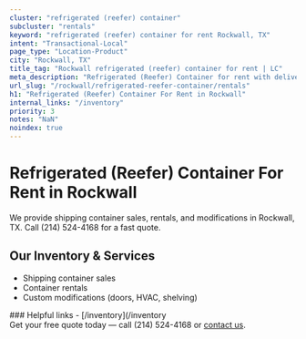 ```yaml
---
cluster: "refrigerated (reefer) container"
subcluster: "rentals"
keyword: "refrigerated (reefer) container for rent Rockwall, TX"
intent: "Transactional-Local"
page_type: "Location-Product"
city: "Rockwall, TX"
title_tag: "Rockwall refrigerated (reefer) container for rent | LC"
meta_description: "Refrigerated (Reefer) Container for rent with delivery in Rockwall, TX. LC Container — local Since 2003. Get pricing today."
url_slug: "/rockwall/refrigerated-reefer-container/rentals"
h1: "Refrigerated (Reefer) Container For Rent in Rockwall"
internal_links: "/inventory"
priority: 3
notes: "NaN"
noindex: true
---
```


# Refrigerated (Reefer) Container For Rent in Rockwall

We provide shipping container sales, rentals, and modifications in Rockwall, TX. Call (214) 524-4168 for a fast quote.

## Our Inventory & Services
- Shipping container sales
- Container rentals
- Custom modifications (doors, HVAC, shelving)

<div data-section="internal-links">
### Helpful links
- [/inventory](/inventory
</div>

<div data-section="cta">
Get your free quote today — call (214) 524-4168 or <a href="/contact">contact us</a>.
</div>

<script type="application/ld+json">{"@context":"https://schema.org","@type":"FAQPage","mainEntity":[{"@type":"Question","name":"How much does delivery cost in Rockwall, TX?","acceptedAnswer":{"@type":"Answer","text":"Delivery costs vary by distance and container size. Most deliveries in Rockwall, TX range from $150-$300. Call (214) 524-4168 for an exact quote based on your specific location."}},{"@type":"Question","name":"Do you offer financing or payment plans?","acceptedAnswer":{"@type":"Answer","text":"We accept major credit cards, checks, and can discuss commercial terms for bulk purchases. Call (214) 524-4168 to discuss options."}},{"@type":"Question","name":"Can you customize containers in Rockwall, TX?","acceptedAnswer":{"@type":"Answer","text":"Yes — we perform modifications like doors, HVAC, insulation, and shelving. Request a custom quote at (214) 524-4168 or via our contact form."}}]}</script>
